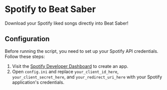 # Spotify to Beat Saber
Download your Spotify liked songs directly into Beat Saber!

## Configuration

Before running the script, you need to set up your Spotify API credentials. Follow these steps:

1. Visit the [Spotify Developer Dashboard](https://developer.spotify.com/dashboard/) to create an app.
2. Open `config.ini` and replace `your_client_id_here`, `your_client_secret_here`, and `your_redirect_uri_here` with your Spotify application's credentials.
